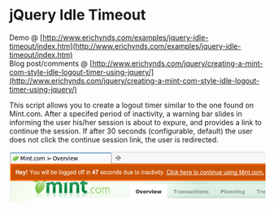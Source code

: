 # jQuery Idle Timeout

Demo @ [http://www.erichynds.com/examples/jquery-idle-timeout/index.htm](http://www.erichynds.com/examples/jquery-idle-timeout/index.htm)  
Blog post/comments @ [http://www.erichynds.com/jquery/creating-a-mint-com-style-idle-logout-timer-using-jquery/](http://www.erichynds.com/jquery/creating-a-mint-com-style-idle-logout-timer-using-jquery/)  

This script allows you to create a logout timer similar to the one found on Mint.com.  After a specifed period of inactivity, a warning bar
slides in informing the user his/her session is about to expure, and provides a link to continue the session.  If after 30 seconds (configurable, default) 
the user does not click the continue session link, the user is redirected.

![Example](screenshot.gif)
